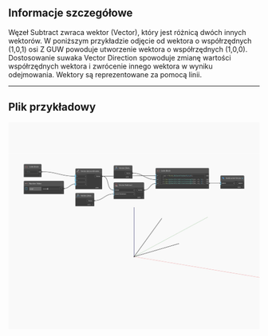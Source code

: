 ## Informacje szczegółowe
Węzeł Subtract zwraca wektor (Vector), który jest różnicą dwóch innych wektorów. W poniższym przykładzie odjęcie od wektora o współrzędnych (1,0,1) osi Z GUW powoduje utworzenie wektora o współrzędnych (1,0,0). Dostosowanie suwaka Vector Direction spowoduje zmianę wartości współrzędnych wektora i zwrócenie innego wektora w wyniku odejmowania. Wektory są reprezentowane za pomocą linii.
___
## Plik przykładowy

![Subtract](./Autodesk.DesignScript.Geometry.Vector.Subtract_img.jpg)

